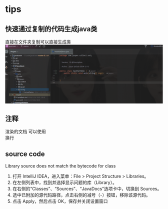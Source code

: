 # tips

## 快速通过复制的代码生成java类

直接在文件夹复制可以直接生成类
![asd](./assets/快速通过复制的代码生成java类.gif)

## 注释

渲染的文档 可以使用 <br> 换行


## source code

Library source does not match the bytecode for class
1.	打开 IntelliJ IDEA，进入菜单：File > Project Structure > Libraries。
2.	在左侧列表中，找到并选择显示问题的库（Library）。
3.	在右侧的“Classes”、“Sources”、“JavaDocs”选项卡中，切换到 Sources。
4.	选中已附加的源代码路径，点击右侧的减号（-）按钮，移除该源代码。
5.	点击 Apply，然后点击 OK，保存并关闭设置窗口